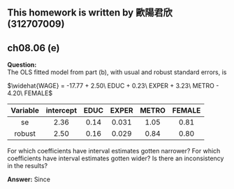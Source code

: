 #
## This homework is written by 歐陽君欣(312707009)
## ch08.06 (e)
**Question:**\
The OLS fitted model from part (b), with usual and robust standard errors, is

$\widehat{WAGE} = -17.77 + 2.50\ EDUC + 0.23\ EXPER + 3.23\ METRO - 4.20\ FEMALE$

 | Variable |  intercept  |      EDUC     |     EXPER     |     METRO     |   FEMALE   |
 |:--------:|:-----------:|:-------------:|:-------------:|:-------------:|:----------:|
 |    se    |    2.36     |     0.14      |      0.031    |      1.05     |    0.81    |
 |  robust  |    2.50     |     0.16      |      0.029    |      0.84     |    0.80    |

For which coefficients have interval estimates gotten narrower? For which coefficients have interval estimates gotten wider? Is there an inconsistency in the results?

**Answer:**
Since 
